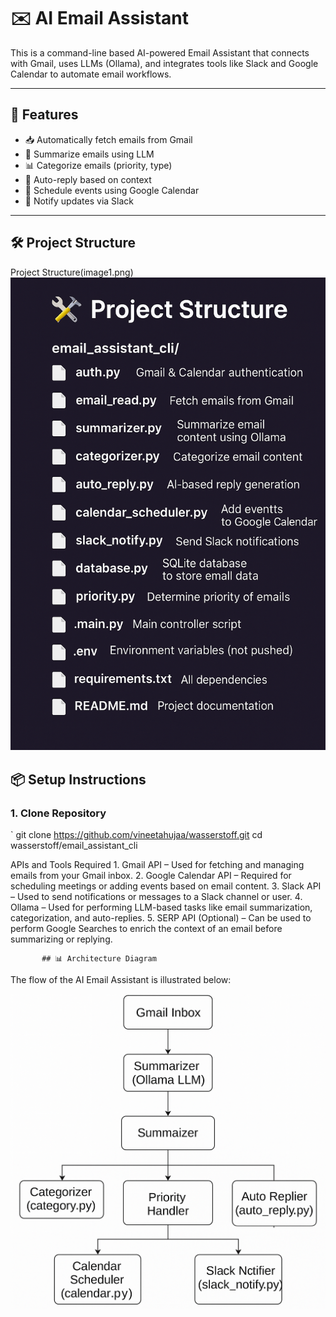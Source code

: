 # ✉️ AI Email Assistant

This is a command-line based AI-powered Email Assistant that connects with Gmail, uses LLMs (Ollama), and integrates tools like Slack and Google Calendar to automate email workflows.

---

## 🚀 Features

- 📥 Automatically fetch emails from Gmail  
- 🧠 Summarize emails using LLM  
- 📊 Categorize emails (priority, type)  
- 🤖 Auto-reply based on context  
- 📅 Schedule events using Google Calendar  
- 📣 Notify updates via Slack  

---

## 🛠️ Project Structure
Project Structure(image1.png)
![Project Structure(](image1.png)

## 📦 Setup Instructions

### 1. Clone Repository

`
git clone https://github.com/vineetahujaa/wasserstoff.git
cd wasserstoff/email_assistant_cli

APIs and Tools Required
	1.	Gmail API – Used for fetching and managing emails from your Gmail inbox.
	2.	Google Calendar API – Required for scheduling meetings or adding events based on email content.
	3.	Slack API – Used to send notifications or messages to a Slack channel or user.
	4.	Ollama – Used for performing LLM-based tasks like email summarization, categorization, and auto-replies.
	5.	SERP API (Optional) – Can be used to perform Google Searches to enrich the context of an email before summarizing or replying.



           ## 📊 Architecture Diagram

The flow of the AI Email Assistant is illustrated below:

![Architecture Diagram](image.png)
